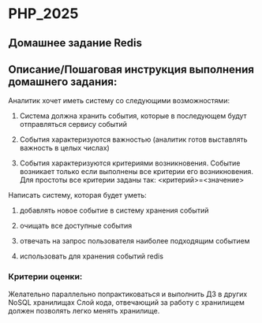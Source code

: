 # PHP_2025

## Домашнее задание Redis

## Описание/Пошаговая инструкция выполнения домашнего задания:

Аналитик хочет иметь систему со следующими возможностями:

1. Система должна хранить события, которые в последующем будут отправляться сервису событий

2. События характеризуются важностью (аналитик готов выставлять важность в целых числах)

3. События характеризуются критериями возникновения. Событие возникает только если выполнены все критерии его
   возникновения. Для простоты все критерии заданы так: <критерий>=<значение>

Написать систему, которая будет уметь:

1) добавлять новое событие в систему хранения событий

2) очищать все доступные события

3) отвечать на запрос пользователя наиболее подходящим событием

4) использовать для хранения событий redis

### Критерии оценки:

Желательно параллельно попрактиковаться и выполнить ДЗ в других NoSQL хранилищах
Слой кода, отвечающий за работу с хранилищем должен позволять легко менять хранилище.
